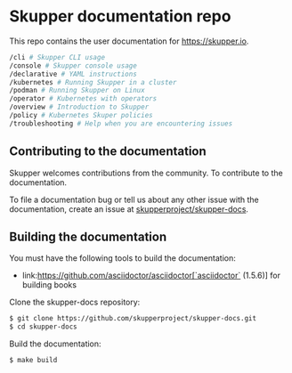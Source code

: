 # Skupper documentation repo

This repo contains the user documentation for https://skupper.io.


```bash
/cli # Skupper CLI usage
/console # Skupper console usage
/declarative # YAML instructions
/kubernetes # Running Skupper in a cluster
/podman # Running Skupper on Linux
/operator # Kubernetes with operators
/overview # Introduction to Skupper
/policy # Kubernetes Skuper policies
/troubleshooting # Help when you are encountering issues

```

## Contributing to the documentation

Skupper welcomes contributions from the community. To contribute to the documentation.

To file a documentation bug or tell us about any other issue with the documentation, create an issue at [skupperproject/skupper-docs](https://github.com/skupperproject/skupper-docs/issues).

## Building the documentation

You must have the following tools to build the documentation:

* link:https://github.com/asciidoctor/asciidoctor[`asciidoctor` (1.5.6)] for building books

Clone the skupper-docs repository:

```bash
$ git clone https://github.com/skupperproject/skupper-docs.git
$ cd skupper-docs
```
Build the documentation:

```bash
$ make build
```